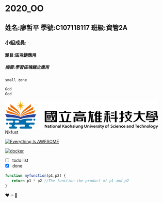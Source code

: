 # 2020_OO
## 姓名:廖哲平 學號:C107118117 班級:資管2A
### 小組成員:
#### 題目:區塊鏈應用
##### 摘要:學習區塊鏈之應用


`small zone`

```
God
God
```

![NKUST](nkust.png)Nkfust

[![Everything Is AWESOME](https://img.youtube.com/vi/StTqXEQ2l-Y/0.jpg)](https://www.youtube.com/watch?v=StTqXEQ2l-Y "Everything Is AWESOME")

[![docker](https://img.youtube.com/vi/sSm2dRarhPo/0.jpg)](https://www.youtube.com/watch?v=sSm2dRarhPo "Testing Docker")

- [ ] todo list
- [X] done

```javascript
function myfunction(p1,p2) {
   return p1 * p2 //The function the product of p1 and p2
}
```
:heart:
:sweat_drops:
:lips:
